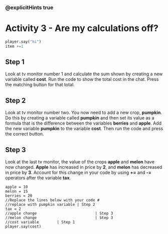 ### @explicitHints true

# Activity 3 - Are my calculations off?

```python
player.say("hi")
item +=1

```

## Step 1
Look at tv monitor number 1 and calculate the sum shown by creating a new variable called **cost**. Run the code to show the total cost in the chat.
Press the matching button for that total. 

## Step 2
Look at tv monitor number two. You now need to add a new crop, **pumpkin**. Do this by creating a variable called **pumpkin** and then set its value
as a formula that is the difference between the variables **berries** and **apple**. Add the new variable **pumpkin** to the variable **cost**. Then run the 
code and press the correct button. 

## Step 3 
Look at the last tv monitor, the value of the crops **apple** and **melon** have now changed. **Apple** has increased in price by **2**, 
and **melon** has decreased in price by **3**. Account for this change in your code by using **+=** and **-=** operators after the variable **tax**.

```template
apple = 10
melon = 15
berries = 20
//Replace the lines below with your code #
//replace with pumpkin variable | Step 2
tax = 2
//apple change                          | Step 3
//melon change                          | Step 3
//cost variable        | Step 1
player.say(cost)
``` 